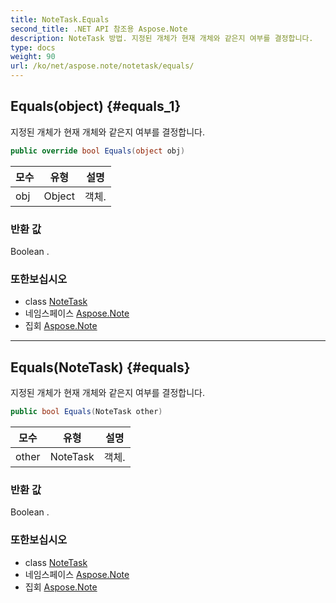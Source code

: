 ```yaml
---
title: NoteTask.Equals
second_title: .NET API 참조용 Aspose.Note
description: NoteTask 방법. 지정된 개체가 현재 개체와 같은지 여부를 결정합니다.
type: docs
weight: 90
url: /ko/net/aspose.note/notetask/equals/
---
```

## Equals(object) {#equals_1}

지정된 개체가 현재 개체와 같은지 여부를 결정합니다.

```csharp
public override bool Equals(object obj)
```

| 모수 | 유형 | 설명 |
| --- | --- | --- |
| obj | Object | 객체. |

### 반환 값

Boolean .

### 또한보십시오

* class [NoteTask](../)
* 네임스페이스 [Aspose.Note](../../notetask/)
* 집회 [Aspose.Note](../../../)

---

## Equals(NoteTask) {#equals}

지정된 개체가 현재 개체와 같은지 여부를 결정합니다.

```csharp
public bool Equals(NoteTask other)
```

| 모수 | 유형 | 설명 |
| --- | --- | --- |
| other | NoteTask | 객체. |

### 반환 값

Boolean .

### 또한보십시오

* class [NoteTask](../)
* 네임스페이스 [Aspose.Note](../../notetask/)
* 집회 [Aspose.Note](../../../)


